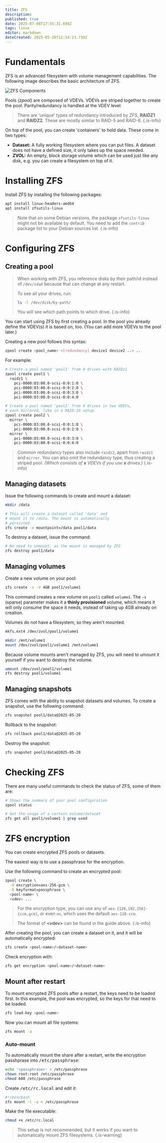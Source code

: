 ```yaml
---
title: ZFS
description: 
published: true
date: 2025-07-08T17:55:31.698Z
tags: linux
editor: markdown
dateCreated: 2025-05-20T12:54:23.739Z
---
```


# Fundamentals

ZFS is an advanced filesystem with volume management capabilities. The following image describes the basic architecture of ZFS.

![ZFS Components](/zfs_-components.png)

Pools *(zpool)* are composed of VDEVs. VDEVs are striped together to create the pool. Parity/redundancy is handled at the VDEV level.

> There are 'unique' types of redundancy introduced by ZFS, **RAIDZ1** and **RAIDZ2**. These are mostly similar to RAID-5 and RAID-6.
{.is-info}

On top of the pool, you can create 'containers' to hold data. These come in two types:

- **Dataset:** A fully working filesystem where you can put files. A dataset does not have a defined size, it only takes up the space needed.
- **ZVOL:** An empty, block storage volume which can be used just like any disk, e.g. you can create a filesystem on top of it.

# Installing ZFS

Install ZFS by installing the following packages:

```bash
apt install linux-headers-amd64
apt install zfsutils-linux
```

> Note that on some Debian versions, the package `zfsutils-linux` might not be available by default. You need to add the `contrib` package list to your Debian sources list.
{.is-info}

# Configuring ZFS

## Creating a pool

> When working with ZFS, you reference disks by their path/id instead of `/dev/sdaX` because that can change at any restart.
> 
> To see all your drives, run:
> ```bash
> ls -l /dev/disk/by-path/
> ```
> You will see which path points to which drive.
{.is-info}

You can start using ZFS by first creating a pool. In the pool you already define the VDEV(s) it is based on, too. (You can add more VDEVs to the pool later.)

Creating a new pool follows this syntax:

```bash
zpool create <pool_name> <[redundancy] device1 device2 ..> ..
```

For example:

```bash
# Create a pool named 'pool1' from 4 drives with RAIDz1
zpool create pool1 \
  raidz1 \
    pci-0000:03:00.0-scsi-0:0:1:0 \
    pci-0000:03:00.0-scsi-0:0:2:0 \
    pci-0000:03:00.0-scsi-0:0:3:0 \
    pci-0000:03:00.0-scsi-0:0:4:0

# Create a pool named 'pool2' from 4 drives in two VDEVs,
# each mirrored, like in a RAID-10 setup
zpool create pool2 \
  mirror \
    pci-0000:03:00.0-scsi-0:0:1:0 \
    pci-0000:03:00.0-scsi-0:0:2:0 \
  mirror \
    pci-0000:03:00.0-scsi-0:0:3:0 \
    pci-0000:03:00.0-scsi-0:0:4:0
```

> Common redundancy types also include `raidz2`, apart from `raidz1` and `mirror`. You can also omit the redundancy type, thus creating a striped pool. *(Which consists of **x** VDEVs if you use **x** drives.)*
{.is-info}

## Managing datasets

Issue the following commands to create and mount a dataset:

```bash
mkdir /data

# This will create a dataset called 'data' and
# mount it to /data. The mount is automatically
# persisted.
zfs create -o mountpoint=/data pool1/data
```

To destroy a dataset, issue the command:

```bash
# No need to unmount, as the mount is managed by ZFS
zfs destroy pool1/data
```

## Managing volumes

Create a new volume on your pool:

```bash
zfs create -s -V 4GB pool1/volume1
```

This command creates a new volume on `pool1` called `volume1`. The `-s` (sparse) parameter makes it a **thinly provisioned** volume, which means it will only consume the space it needs, instead of taking up 4GB already on creation.

Volumes do not have a filesystem, so they aren't mounted.

```bash
mkfs.ext4 /dev/zvol/pool1/volume1

mkdir /mnt/volume1
mount /dev/zvol/pool1/volume1 /mnt/volume1
```

Because volume mounts aren't managed by ZFS, you will need to umount it yourself if you want to destroy the volume.

```bash
umount /dev/zvol/pool1/volume1
zfs destroy pool1/volume1
```

## Managing snapshots

ZFS comes with the ability to snapshot datasets and volumes. To create a snapshot, use the following command:

```bash
zfs snapshot pool1/data@2025-05-20
```

Rollback to the snapshot:

```bash
zfs rollback pool1/data@2025-05-20
```

Destroy the snapshot:

```bash
zfs snapshot pool1/data@2025-05-20
```

# Checking ZFS

There are many useful commands to check the status of ZFS, some of them are:

```bash
# Shows the summary of your pool configuration
zpool status

# Get the usage of a certain volume/dataset
zfs get all pool1/volume1 | grep used
```

# ZFS encryption

You can create encrypted ZFS pools or datasets.

The easiest way is to use a passphrase for the encryption.

Use the following command to create an encrypted pool:

```bash
zpool create \
  -O encryption=aes-256-gcm \
  -O keyformat=passphrase \
  <pool-name> \
  <vdev> ...
```

> For the encryption type, you can use any of `aes-{128,192,256}-{ccm,gcm}`, or even `on`, which uses the default `aes-128-ccm`.
> 
> The format of **\<vdev>** can be found in the guide above.
{.is-info}

After creating the pool, you can create a dataset on it, and it will be automatically encrypted:

```bash
zfs create <pool-name>/<dataset-name>
```

Check encryption with:

```bash
zfs get encryption <pool-name>/<dataset-name>
```

## Mount after restart

To mount encrypted ZFS pools after a restart, the keys need to be loaded first. In this example, the pool was encrypted, so the keys for that need to be loaded.

```bash
zfs load-key <pool-name>
```

Now you can mount all file systems:

```bash
zfs mount -a
```

### Auto-mount

To automatically mount the share after a restart, write the encryption passhprase into <kbd>/etc/passphrase</kbd>:

```bash
echo '<passphrase>' > /etc/passphrase
chown root:root /etc/passphrase
chmod 600 /etc/passphrase
```

Create <kbd>/etc/rc.local</kbd> and edit it:

```bash
#!/bin/bash
zfs mount -l -a < /etc/passphrase
```

Make the file executable:

```bash
chmod +x /etc/rc.local
```

> This setup is not recommended, but it works if you want to automatically mount ZFS filesystems.
{.is-warning}
